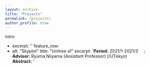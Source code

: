 ```yaml
---
layout: archive
title: "Projects"
permalink: /projects/
author_profile: true
---
```


intro: 
  - excerpt: ''
feature_row:
  - 
    alt: "Skyplot"
    title: "Unitree a1"
    excerpt: '**Period:** 2021/1-2021/3  &nbsp; &nbsp; ; **Advisor:** Ryuma Niiyama (Assistant Professor) (/UTokyo) <br>
    **Abstract:** '
